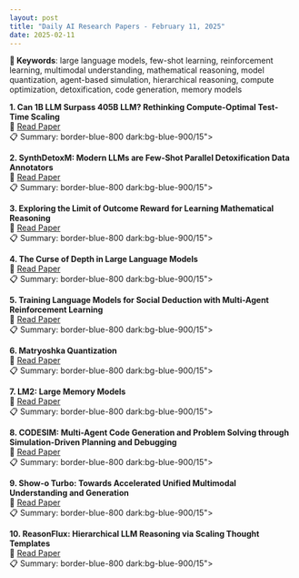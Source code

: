 ```yaml
---
layout: post
title: "Daily AI Research Papers - February 11, 2025"
date: 2025-02-11
---
```


**🔑 Keywords**: large language models, few-shot learning, reinforcement learning, multimodal understanding, mathematical reasoning, model quantization, agent-based simulation, hierarchical reasoning, compute optimization, detoxification, code generation, memory models

**1. Can 1B LLM Surpass 405B LLM? Rethinking Compute-Optimal Test-Time
  Scaling**  
🔗 [Read Paper](https://huggingface.co/papers/2502.06703)  
📋 Summary: border-blue-800 dark:bg-blue-900/15">

**2. SynthDetoxM: Modern LLMs are Few-Shot Parallel Detoxification Data
  Annotators**  
🔗 [Read Paper](https://huggingface.co/papers/2502.06394)  
📋 Summary: border-blue-800 dark:bg-blue-900/15">

**3. Exploring the Limit of Outcome Reward for Learning Mathematical
  Reasoning**  
🔗 [Read Paper](https://huggingface.co/papers/2502.06781)  
📋 Summary: border-blue-800 dark:bg-blue-900/15">

**4. The Curse of Depth in Large Language Models**  
🔗 [Read Paper](https://huggingface.co/papers/2502.05795)  
📋 Summary: border-blue-800 dark:bg-blue-900/15">

**5. Training Language Models for Social Deduction with Multi-Agent
  Reinforcement Learning**  
🔗 [Read Paper](https://huggingface.co/papers/2502.06060)  
📋 Summary: border-blue-800 dark:bg-blue-900/15">

**6. Matryoshka Quantization**  
🔗 [Read Paper](https://huggingface.co/papers/2502.06786)  
📋 Summary: border-blue-800 dark:bg-blue-900/15">

**7. LM2: Large Memory Models**  
🔗 [Read Paper](https://huggingface.co/papers/2502.06049)  
📋 Summary: border-blue-800 dark:bg-blue-900/15">

**8. CODESIM: Multi-Agent Code Generation and Problem Solving through
  Simulation-Driven Planning and Debugging**  
🔗 [Read Paper](https://huggingface.co/papers/2502.05664)  
📋 Summary: border-blue-800 dark:bg-blue-900/15">

**9. Show-o Turbo: Towards Accelerated Unified Multimodal Understanding and
  Generation**  
🔗 [Read Paper](https://huggingface.co/papers/2502.05415)  
📋 Summary: border-blue-800 dark:bg-blue-900/15">

**10. ReasonFlux: Hierarchical LLM Reasoning via Scaling Thought Templates**  
🔗 [Read Paper](https://huggingface.co/papers/2502.06772)  
📋 Summary: border-blue-800 dark:bg-blue-900/15">
